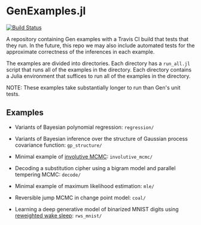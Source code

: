 # GenExamples.jl

[![Build Status](https://travis-ci.com/probcomp/GenExamples.jl.svg?token=bxXxGvmE2n2G9iCjKFwG&branch=main)](https://travis-ci.com/probcomp/GenExamples.jl)

A repository containing Gen examples with a Travis CI build that tests that
they run.
In the future, this repo we may also include automated tests for the
approximate correctness of the inferences in each example.

The examples are divided into directories.
Each directory has a `run_all.jl` script that runs all of the examples in the directory.
Each directory contains a Julia environment that suffices to run all of the examples in the directory.

NOTE: These examples take substantially longer to run than Gen's unit tests.

## Examples

- Variants of Bayesian polynomial regression: `regression/`

- Variants of Bayesian inference over the structure of Gaussian process covariance function: `gp_structure/`

- Minimal example of [involutive MCMC](https://arxiv.org/abs/2007.09871): `involutive_mcmc/`

- Decoding a substitution cipher using a bigram model and parallel tempering MCMC: `decode/`

- Minimal example of maximum likelihood estimation: `mle/`

- Reversible jump MCMC in change point model: `coal/`

- Learning a deep generative model of binarized MNIST digits using [reweighted wake sleep](https://arxiv.org/abs/1406.2751): `rws_mnist/`
